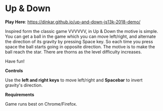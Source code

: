 # Up & Down

**Play Here**: https://dinkar.github.io/up-and-down-js13k-2018-demo/

Inspired form the classic game VVVVVV, in Up & Down the motive is simple. You can get a ball in the game which you can move left/right, and alternate the direction of its gravity by pressing Space key. So each time you press space the ball starts going in opposite direction. The motive is to make the ball reach the star. There are thorns as the level difficulty increases.

Have fun!

**Controls**

Use the **left and right keys** to move left/right and **Spacebar** to invert gravity's direction.

**Requirements**

Game runs best on Chrome/Firefox.
